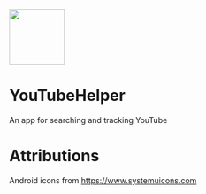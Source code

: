 <img src="https://files.catbox.moe/0k37l0.ico" width="100"/>

# YouTubeHelper
An app for searching and tracking YouTube

# Attributions
Android icons from https://www.systemuicons.com
